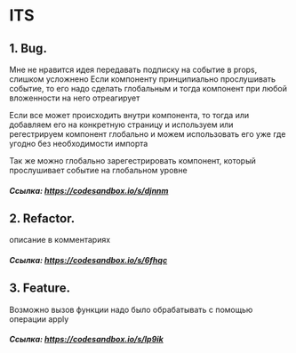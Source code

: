 # ITS

## 1. Bug.
Мне не нравится идея передавать подписку на событие в props, слишком усложнено
Если компоненту принципиально прослушивать событие, то его надо сделать глобальным и тогда компонент при любой вложенности на него отреагирует

Если все может происходить внутри компонента, то тогда или добавляем его на конкретную страницу и используем или регестрируем компонент глобально и можем использовать его уже где угодно без необходимости импорта 

Так же можно глобально зарегестрировать компонент, который прослушивает событие на глобальном уровне

  ##### Ссылка: https://codesandbox.io/s/djnnm

## 2. Refactor.

описание в комментариях

  ##### Ссылка: https://codesandbox.io/s/6fhqc

## 3. Feature.

Возможно вызов функции надо было обрабатывать с помощью операции apply

  ##### Ссылка: https://codesandbox.io/s/lp9ik
